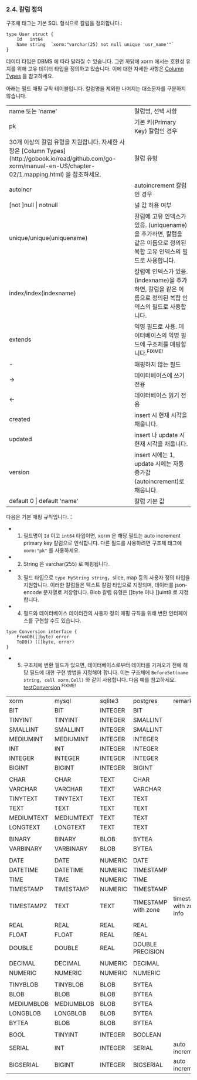 ### 2.4. 칼럼 정의

구조체 태그는 기본 SQL 형식으로 칼럼을 정의합니다.:
```
type User struct {
    Id   int64
    Name string  `xorm:"varchar(25) not null unique 'usr_name'"`
}
```

데이터 타입은 DBMS 에 따라 달라질 수 있습니다. 그런 까닭에 xorm 에서는 호환성 유지를 위해 고유 데이터 타입을 정의하고 있습니다. 이에 대한 자세한 사항은 [Column Types](http://gobook.io/read/github.com/go-xorm/manual-en-US/chapter-02/1.mapping.html) 을 참고하세요.

아래는 필드 매핑 규칙 테이블입니다. 칼럼명을 제외한 나머지는 대소문자를 구분하지 않습니다.

<table>
    <tr>
        <td>name 또는 'name'</td><td>칼럼명, 선택 사항</td>
    </tr>
    <tr>
        <td>pk</td><td>기본 키(Primary Key) 칼럼인 경우</td>
    </tr>
    <tr>
        <td>30개 이상의 칼럼 유형을 지원합니다. 자세한 사항은 [Column Types](http://gobook.io/read/github.com/go-xorm/manual-en-US/chapter-02/1.mapping.html) 을 참조하세요.</td><td>칼럼 유형</td>
    </tr>
    <tr>
        <td>autoincr</td><td>autoincrement 칼럼인 경우</td>
    </tr>
    <tr>
        <td>[not ]null | notnull</td><td>널 값 허용 여부</td>
    </tr>
    <tr>
        <td>unique/unique(uniquename)</td><td>칼럼에 고유 인덱스가 있음. (uniquename)을 추가하면, 칼럼을 같은 이름으로 정의된 복합 고유 인덱스의 필드로 사용합니다.</td>
    </tr>
    <tr>
        <td>index/index(indexname)</td><td>칼럼에 인덱스가 있음. (indexname)을 추가하면, 칼럼을 같은 이름으로 정의된 복합 인덱스의 필드로 사용합니다.</td>
    </tr>
    <tr>
        <td>extends</td><td>익명 필드로 사용. 데이터베이스의 익명 필드에 구조체를 매핑합니다.<sup>FIXME!</sup>
		</td>
    </tr>
    <tr>
        <td>-</td><td>매핑하지 않는 필드</td>
    </tr>
     <tr>
        <td>-></td><td>데이터베이스에 쓰기 전용</td>
    </tr>
     <tr>
        <td>&lt;-</td><td>데이터베이스 읽기 전용</td>
    </tr>
     <tr>
        <td>created</td><td>insert 시 현재 시각을 채웁니다.</td>
    </tr>
     <tr>
        <td>updated</td><td>insert 나 update 시 현재 시각을 채웁니다.</td>
    </tr>
    <tr>
        <td>version</td><td>insert 시에는 1, update 시에는 자동 증가값(autoincrement)로 채웁니다.</td>
    </tr>
    <tr>
        <td>default 0 | default 'name'</td><td>칼럼 기본 값</td>
    </tr>
</table>

다음은 기본 매핑 규칙입니다.：

- 1. 필드명이 `Id` 이고 `int64` 타입이면, xorm 은 해당 필드는 auto increment primary key 칼럼으로 인식합니다. 다른 필드를 사용하려면 구조체 태그에 `xorm:"pk"` 를 사용하세요.

- 2. String 은 varchar(255) 로 매핑됩니다.

- 3. 필드 타입으로 `type MyString string`，slice, map 등의 사용자 정의 타입을 지원합니다. 이러한 칼럼들은 텍스트 칼럼 타입으로 지정되며, 데이터를 json-encode 문자열로 저장합니다. Blob 칼럼 유형은 []byte 이나 []uint8 로 지정합니다.

- 4. 필드와 데이터베이스 데이터간의 사용자 정의 매핑 규칙을 위해 변환 인터페이스를 구현할 수도 있습니다.

```
type Conversion interface {
    FromDB([]byte) error
    ToDB() ([]byte, error)
}
```

- 5. 구조체에 변환 필드가 있으면, 데이터베이스로부터 데이터를 가져오기 전에 해당 필드에 대한 구현 방법을 지정해야 합니다. 이는 구조체에 `BeforeSet(name string, cell xorm.Cell)` 와 같이 사용합니다. 다음 예를 참고하세요. [testConversion](https://github.com/go-xorm/tests/blob/master/base.go#L1826) <sup>FIXME!</sup>
<!-- FIXME: If one struct has a Conversion field, so we need set an implementation to the field before get data from database. We can implement `BeforeSet(name string, cell xorm.Cell)` on struct to do this. For example: [testConversion](https://github.com/go-xorm/tests/blob/master/base.go#L1826) -->


<table>
<tr>
    <td>xorm
    </td>
    <td>mysql
    </td>
    <td>sqlite3
    </td>
    <td>postgres
    </td>
    <td>remark</td>
    </tr>
    
<tr>
    <td>BIT
    </td>
    <td>BIT
    </td>
    <td>INTEGER
    </td>
    <td>BIT
    </td>
    <td></td>
    </tr>
    
<tr>
    <td>TINYINT
    </td>
    <td>TINYINT
    </td>
    <td>INTEGER
    </td>
    <td>SMALLINT
    </td>
    <td></td>
    </tr>


<tr>
    <td>SMALLINT
    </td>
    <td>SMALLINT
    </td>
    <td>INTEGER
    </td>
    <td>SMALLINT
    </td>
    <td></td>
    </tr>


<tr>
    <td>MEDIUMINT
    </td>
    <td>MEDIUMINT
    </td>
    <td>INTEGER
    </td>
    <td>INTEGER
    </td>
    <td></td>
    </tr>


<tr>
    <td>INT
    </td>
    <td>INT
    </td>
    <td>INTEGER
    </td>
    <td>INTEGER
    </td>
    <td></td>
    </tr>

<tr>
    <td>INTEGER
    </td>
    <td>INTEGER
    </td>
    <td>INTEGER
    </td>
    <td>INTEGER
    </td>
    <td></td>
    </tr>


<tr>
    <td>BIGINT
    </td>
    <td>BIGINT
    </td>
    <td>INTEGER
    </td>
    <td>BIGINT
    </td>
    <td></td>
    </tr>
 <tr><td cols="5"></td></tr>

<tr>
    <td>CHAR
    </td>
    <td>CHAR
    </td>
    <td>TEXT
    </td>
    <td>CHAR
    </td>
    <td></td>
    </tr>


<tr>
    <td>VARCHAR
    </td>
    <td>VARCHAR
    </td>
    <td>TEXT
    </td>
    <td>VARCHAR
    </td>
    <td></td>
    </tr>


<tr>
    <td>TINYTEXT
    </td>
    <td>TINYTEXT
    </td>
    <td>TEXT
    </td>
    <td>TEXT
    </td>
    <td></td>
    </tr>

<tr>
    <td>TEXT
    </td>
    <td>TEXT
    </td>
    <td>TEXT
    </td>
    <td>TEXT
    </td>
    <td></td>
    </tr>
    
<tr>
    <td>MEDIUMTEXT
    </td>
    <td>MEDIUMTEXT
    </td>
    <td>TEXT
    </td>
    <td>TEXT
    </td>
    <td></td>
    </tr>


<tr>
    <td>LONGTEXT
    </td>
    <td>LONGTEXT
    </td>
    <td>TEXT
    </td>
    <td>TEXT
    </td>
    <td></td>
    </tr>
<tr><td cols="5"></td></tr>

<tr>
    <td>BINARY
    </td>
    <td>BINARY
    </td>
    <td>BLOB
    </td>
    <td>BYTEA
    </td>
    <td></td>
    </tr>


<tr>
    <td>VARBINARY
    </td>
    <td>VARBINARY
    </td>
    <td>BLOB
    </td>
    <td>BYTEA
    </td>
    <td></td>
    </tr>
<tr><td cols="5"></td></tr>

<tr>
    <td>DATE
    </td>
    <td>DATE
    </td>
    <td>NUMERIC
    </td>
    <td>DATE
    </td>
    <td></td>
    </tr>


<tr>
    <td>DATETIME
    </td>
    <td>DATETIME
    </td>
    <td>NUMERIC
    </td>
    <td>TIMESTAMP
    </td>
    <td></td>
    </tr>


<tr>
    <td>TIME
    </td>
    <td>TIME
    </td>
    <td>NUMERIC
    </td>
    <td>TIME
    </td>
    <td></td>
    </tr>


<tr>
    <td>TIMESTAMP
    </td>
    <td>TIMESTAMP
    </td>
    <td>NUMERIC
    </td>
    <td>TIMESTAMP
    </td>
    <td></td>
    </tr>
    
    
<tr>
    <td>TIMESTAMPZ
    </td>
    <td>TEXT
    </td>
    <td>TEXT
    </td>
    <td>TIMESTAMP with zone
    </td>
    <td>timestamp with zone info</td>
    </tr>

<tr><td cols="5"></td></tr>
<tr>
    <td>REAL
    </td>
    <td>REAL
    </td>
    <td>REAL
    </td>
    <td>REAL
    </td>
    <td></td>
    </tr>


<tr>
    <td>FLOAT
    </td>
    <td>FLOAT
    </td>
    <td>REAL
    </td>
    <td>REAL
    </td>
    <td></td>
    </tr>


<tr>
    <td>DOUBLE
    </td>
    <td>DOUBLE
    </td>
    <td>REAL
    </td>
    <td>DOUBLE PRECISION
    </td>
    <td></td>
    </tr>

<tr><td cols="5"></td></tr>
<tr>
    <td>DECIMAL
    </td>
    <td>DECIMAL
    </td>
    <td>NUMERIC
    </td>
    <td>DECIMAL
    </td>
    <td></td>
    </tr>


<tr>
    <td>NUMERIC
    </td>
    <td>NUMERIC
    </td>
    <td>NUMERIC
    </td>
    <td>NUMERIC
    </td>
    <td></td>
    </tr>

<tr><td cols="5"></td></tr>
<tr>
    <td>TINYBLOB
    </td>
    <td>TINYBLOB
    </td>
    <td>BLOB
    </td>
    <td>BYTEA
    </td>
    <td></td>
    </tr>


<tr>
    <td>BLOB
    </td>
    <td>BLOB
    </td>
    <td>BLOB
    </td>
    <td>BYTEA
    </td>
    <td></td>
    </tr>


<tr>
    <td>MEDIUMBLOB
    </td>
    <td>MEDIUMBLOB
    </td>
    <td>BLOB
    </td>
    <td>BYTEA
    </td>
    <td></td>
    </tr>


<tr>
    <td>LONGBLOB
    </td>
    <td>LONGBLOB
    </td>
    <td>BLOB
    </td>
    <td>BYTEA
    </td>
    <td></td>
    </tr>

<tr>
    <td>BYTEA
    </td>
    <td>BLOB
    </td>
    <td>BLOB
    </td>
    <td>BYTEA
    </td>
    <td></td>
    </tr>

<tr><td cols="5"></td></tr>

<tr>
    <td>BOOL
    </td>
    <td>TINYINT
    </td>
    <td>INTEGER
    </td>
    <td>BOOLEAN
    </td>
    <td></td>
    </tr>


<tr>
    <td>SERIAL
    </td>
    <td>INT
    </td>
    <td>INTEGER
    </td>
    <td>SERIAL
    </td>
    <td>auto increment</td>
    </tr>

<tr>
    <td>BIGSERIAL
    </td>
    <td>BIGINT
    </td>
    <td>INTEGER
    </td>
    <td>BIGSERIAL
    </td>
    <td>auto increment</td>
    </tr>


</table>